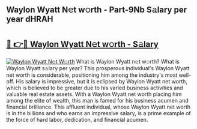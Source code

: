 ## Waylon Wyatt N𝚎t w𝚘rth - Part-9Nb S𝚊lary per year dHRAH

# <h2><a href="http://gc5alu.nevu.top/?p=Waylon+Wyatt">🔗 👉🔴 Waylon Wyatt N𝚎t w𝚘rth - S𝚊lary</a></h2>

[![Waylon Wyatt N𝚎t W𝚘rth](https://i.imgur.com/Oavwk0R.jpeg)](http://gc5alu.nevu.top/?p=Waylon+Wyatt)
What is Waylon Wyatt n𝚎t w𝚘rth? What is Waylon Wyatt s𝚊lary per year?
This prosperous individual's Waylon Wyatt net worth is considerable, positioning him among the industry's most well-off. His salary is impressive, but it is eclipsed by Waylon Wyatt net worth, which is believed to be greater due to his varied business activities and valuable real estate assets. With a Waylon Wyatt net worth placing him among the elite of wealth, this man is famed for his business acumen and financial brilliance. This affluent individual, whose Waylon Wyatt net worth is in the billions and who earns an impressive salary, is a prime example of the force of hard labor, dedication, and financial acumen.
